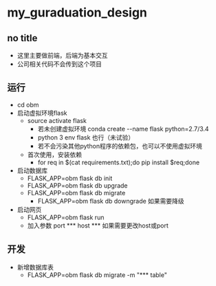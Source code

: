 # my_guraduation_design
## no title
- 这里主要做前端，后端为基本交互
- 公司相关代码不会传到这个项目

## 运行
- cd obm
- 启动虚拟环境flask
    - source activate flask
        - 若未创建虚拟环境 conda create --name flask python=2.7/3.4
        - python 3 env flask 也行（未试验）
        - 若不会污染其他python程序的依赖包，也可以不使用虚拟环境
    - 首次使用，安装依赖
        - for req in $(cat requirements.txt);do pip install $req;done
- 启动数据库
    - FLASK_APP=obm flask db init
    - FLASK_APP=obm flask db upgrade
    - FLASK_APP=obm flask db migrate
        - FLASK_APP=obm flask db downgrade 如果需要降级
- 启动网页
    - FLASK_APP=obm flask run
    - 加入参数 port *** host *** 如果需要更改host或port

## 开发
- 新增数据库表
    - FLASK_APP=obm flask db migrate -m "*** table"
